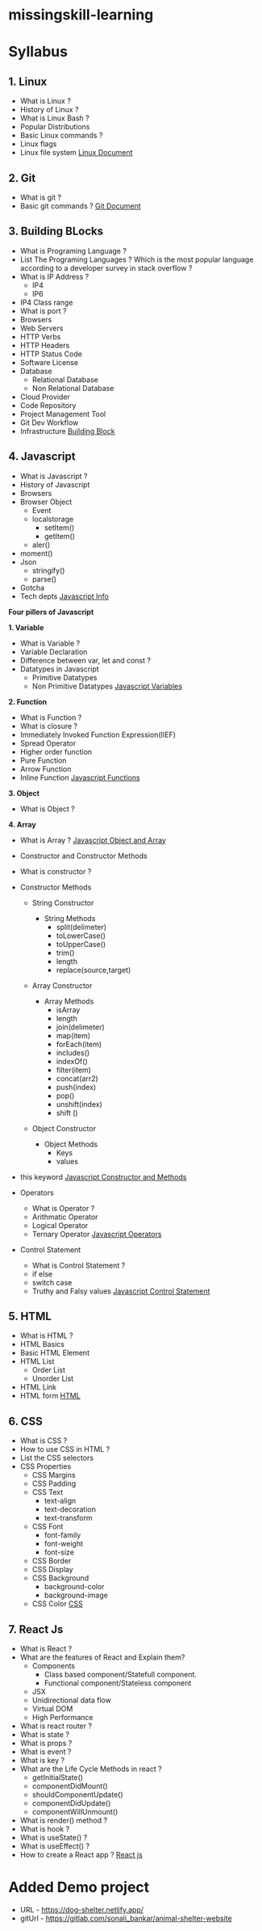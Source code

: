 # missingskill-learning

# Syllabus

## 1. Linux
- What is Linux ?
- History of Linux ?
- What is Linux Bash ?
- Popular Distributions
- Basic Linux commands ?
- Linux flags
- Linux file system    [Linux Document](linux.md)

## 2. Git
- What is git ?
- Basic git commands ?   [Git Document](git.md)

## 3. Building BLocks
- What is Programing Language ?
- List The Programing Languages ? Which is the most popular language according to a developer survey in stack overflow ?
- What is IP Address ?
     - IP4
     - IP6
- IP4 Class range
- What is port ?
- Browsers
- Web Servers
- HTTP Verbs
- HTTP Headers
- HTTP Status Code
- Software License
- Database
     - Relational Database
     - Non Relational Database
- Cloud Provider
- Code Repository
- Project Management Tool
- Git Dev Workflow
- Infrastructure   [Building Block](buildingblock.md)



## 4. Javascript
- What is Javascript ?
- History of Javascript
- Browsers
- Browser Object
     - Event
     - localstorage
          - setItem()
          - getItem()
     - aler()
- moment()
- Json
     - stringify()
     - parse()
- Gotcha
- Tech depts   [Javascript Info ](javascriptinfo.md)

**Four pillers of Javascript**

**1. Variable**
- What is Variable ?
- Variable Declaration
- Difference between var, let and const ?
- Datatypes in Javascript
     - Primitive Datatypes
     - Non Primitive Datatypes   [Javascript Variables](variables.md)
    
**2. Function**
- What is Function ?
- What is closure ?
- Immediately Invoked Function Expression(IIEF)
- Spread Operator
- Higher order function
- Pure Function
- Arrow Function
- Inline Function   [Javascript Functions](functions.md)

**3. Object**
- What is Object ?

**4. Array**
- What is Array ?   [Javascript Object and Array](objectandarray.md)

- Constructor and Constructor Methods     
- What is constructor ?
- Constructor Methods
     - String Constructor
          - String Methods
               - split(delimeter)
               - toLowerCase()
               - toUpperCase()
               - trim()
               - length
               - replace(source,target)

     - Array Constructor
          - Array Methods
               - isArray
               - length
               - join(delimeter)
               - map(item)
               - forEach(item)
               - includes()
               - indexOf()
               - filter(item)
               - concat(arr2)
               - push(index)
               - pop()
               - unshift(index)
               - shift ()  


     - Object Constructor
          - Object Methods
               - Keys
               - values
- this keyword     [Javascript Constructor and Methods](constructorandmethods.md)

- Operators
     - What is Operator ?
     - Arithmatic Operator
     - Logical Operator
     - Ternary Operator     [Javascript Operators](operators.md)

- Control Statement
     - What is Control Statement ?
     - if else
     - switch case
     - Truthy and Falsy values     [Javascript Control Statement](controlstatement.md)

               
## 5. HTML

- What is HTML ?
- HTML Basics
- Basic HTML Element
- HTML List
     - Order List
     - Unorder List
- HTML Link 
- HTML form     [HTML](html.md)

## 6. CSS
-  What is CSS ?
- How to use CSS in HTML ?
- List the CSS selectors
- CSS Properties
     - CSS Margins
     - CSS Padding
     - CSS Text
          - text-align
          - text-decoration
          - text-transform 
     - CSS Font 
          - font-family
          - font-weight
          - font-size  
     - CSS Border
     - CSS Display
     - CSS Background
          - background-color
          - background-image
     - CSS Color       [CSS](css.md)      

         
            
## 7. React Js
- What is React ?
- What are the features of React and Explain them?
     - Components
          - Class based component/Statefull component.
          - Functional component/Stateless component
     - JSX
     - Unidirectional data flow
     - Virtual DOM
     - High Performance
- What is react router ?
- What is state ?
- What is props ?
- What is event ?
- What is key ?
- What are the Life Cycle Methods in react ?
     - getInitialState()
     - componentDidMount() 
     - shouldComponentUpdate() 
     - componentDidUpdate() 
     - componentWillUnmount()
- What is render() method ? 
- What is hook ?
- What is useState() ?
- What is useEffect() ?
- How to create a React app ?    [React js](reactjs.md)

# Added Demo project
- URL - https://dog-shelter.netlify.app/
- gitUrl - https://gitlab.com/sonali_bankar/animal-shelter-website





